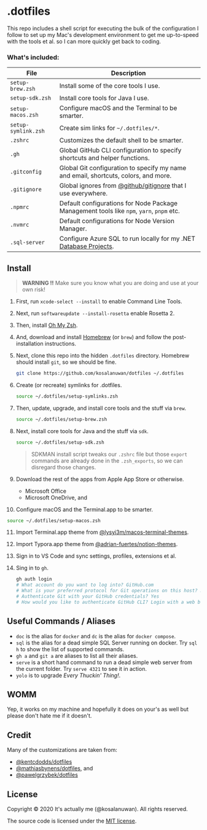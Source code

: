 # .dotfiles

This repo includes a shell script for executing the bulk of the configuration I follow to set up my Mac's development environment to get me up-to-speed with the tools et al. so I can more quickly get back to coding.



### What's included:

| File                | Description                                                  |
| ------------------- | ------------------------------------------------------------ |
| `setup-brew.zsh`    | Install some of the core tools I use.                        |
| `setup-sdk.zsh`     | Install core tools for Java I use.                           |
| `setup-macos.zsh`   | Configure macOS and the Terminal to be smarter.              |
| `setup-symlink.zsh` | Create sim links for `~/.dotfiles/*`.                        |
| `.zshrc`            | Customizes the default shell to be smarter.                  |
| `.gh`               | Global GitHub CLI configuration to specify shortcuts and helper functions. |
| `.gitconfig`        | Global Git configuration to specify my name and email, shortcuts, colors, and more. |
| `.gitignore`        | Global ignores from [@github/gitignore](https://github.com/github/gitignore) that I use everywhere. |
| `.npmrc`            | Default configurations for Node Package Management tools like `npm`, `yarn`, `pnpm` etc. |
| `.nvmrc`            | Default configurations for Node Version Manager.             |
| `.sql-server`       | Configure Azure SQL to run locally for my .NET [Database Projects](https://www.youtube.com/watch?v=I6T9OA9YBGg). |



## Install

> **WARNING :bangbang:** Make sure you know what you are doing and use at your own risk!

1. First, run `xcode-select --install` to enable Command Line Tools.

2. Next, run `softwareupdate --install-rosetta` enable Rosetta 2.

3. Then, install [Oh My Zsh](https://ohmyz.sh/#install).

4. And, download and install [Homebrew](https://github.com/Homebrew/brew/releases) (or `brew`) and follow the post-installation instructions.

5. Next, clone this repo into the hidden `.dotfiles` directory. Homebrew should install `git`, so we should be fine.

   ```bash
   git clone https://github.com/kosalanuwan/dotfiles ~/.dotfiles
   ```

6. Create (or recreate) symlinks for .dotfiles.

   ```bash
   source ~/.dotfiles/setup-symlinks.zsh
   ```

7. Then, update, upgrade, and install core tools and the stuff via `brew`.

   ```bash
   source ~/.dotfiles/setup-brew.zsh
   ```

8. Next, install core tools for Java and the stuff via `sdk`.

   ```bash
   source ~/.dotfiles/setup-sdk.zsh
   ```

   > SDKMAN install script tweaks our `.zshrc` file but those `export` commands are already done in the `.zsh_exports`, so we can disregard those changes.

9. Download the rest of the apps from Apple App Store or otherwise.

   - Microsoft Office
   - Microsoft OneDrive, and

10. Configure macOS and the Terminal.app to be smarter.

   ```bash
   source ~/.dotfiles/setup-macos.zsh
   ```

11. Import Terminal.app theme from [@lysyi3m/macos-terminal-themes](https://github.com/lysyi3m/macos-terminal-themes).

12. Import Typora.app theme from [@adrian-fuertes/notion-themes](https://github.com/adrian-fuertes/typora-notion-theme/tree/main).

13. Sign in to VS Code and sync settings, profiles, extensions et al.

14. Sing in to `gh`.
    ```bash
    gh auth login
    # What account do you want to log into? GitHub.com
    # What is your preferred protocol for Git operations on this host? HTTPS
    # Authenticate Git with your GitHub credentials? Yes
    # How would you like to authenticate GitHub CLI? Login with a web browser
    ```




## Useful Commands / Aliases

- `doc` is the alias for `docker` and `dc` is the alias for `docker compose`.
- `sql` is the alias for a dead simple SQL Server running on docker. Try `sql h` to show the list of supported commands.
- `gh a` and `git a` are aliases to list all their aliases.
- `serve` is a short hand command to run a dead simple web server from the current folder. Try `serve 4321` to see it in action.
- `yolo` is to upgrade *Every Thuckin' Thing!*.



## WOMM

Yep, it works on my machine and hopefully it does on your's as well but please don't hate me if it doesn't.



## Credit

Many of the customizations are taken from:

- [@kentcdodds/dotfiles](https://github.com/kentcdodds/dotfiles)
- [@mathiasbynens/dotfiles](https://github.com/mathiasbynens/dotfiles), and
- [@pawelgrzybek/dotfiles](https://github.com/pawelgrzybek/dotfiles)



## License

Copyright :copyright: 2020 It's actually me (@kosalanuwan). All rights reserved.

The source code is licensed under the [MIT license](#MIT-1-ov-file).
